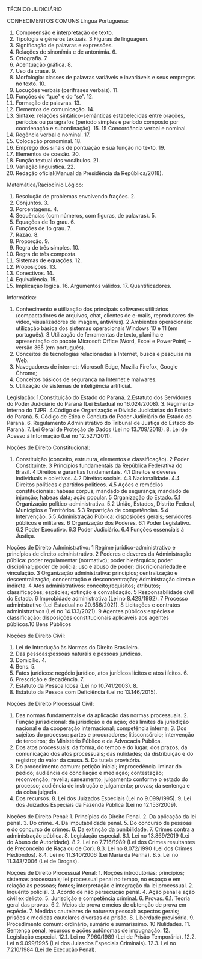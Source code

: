 TÉCNICO JUDICIÁRIO

CONHECIMENTOS COMUNS
Língua Portuguesa: 
1. Compreensão e interpretação de texto.
2. Tipologia e gêneros textuais.
3.Figuras de linguagem.
4. Significação de palavras e expressões. 
5. Relações de sinonímia e de antonímia. 6.
6. Ortografia. 7.
7. Acentuação gráfica. 8.
8. Uso da crase. 9.
9. Morfologia: classes de palavras variáveis e invariáveis e seus empregos no texto. 10.
10.  Locuções verbais (perífrases verbais). 11.
11.  Funções do “que” e do “se”. 12.
12.  Formação de palavras. 13.
13.  Elementos de comunicação. 14.
14.  Sintaxe: relações sintático-semânticas estabelecidas entre orações, períodos ou parágrafos (período
simples e período composto por coordenação e subordinação). 15.
15 Concordância verbal e nominal.
16. Regência verbal e nominal. 17.
17. Colocação pronominal. 18.
18. Emprego dos sinais de pontuação e sua função no texto. 19.
19. Elementos de coesão. 20.
20. Função textual dos vocábulos. 21.
21. Variação linguística. 22.
22. Redação oficial(Manual da Presidência da República/2018).

Matemática/Raciocínio Lógico: 
1. Resolução de problemas envolvendo frações. 2.
2. Conjuntos. 3.
3. Porcentagens. 4.
4. Sequências (com números, com figuras, de palavras). 5.
5. Equações de 1o grau. 6.
6. Funções de 1o grau. 7.
7. Razão. 8.
8. Proporção. 9.
9. Regra de três simples. 10.
10. Regra de três composta.
11. Sistemas de equações. 12.
12. Proposições. 13.
13. Conectivos. 14.
14. Equivalência. 15.
15. Implicação lógica. 16. Argumentos válidos. 17. Quantificadores.

Informática: 
1. Conhecimento e utilização dos principais softwares utilitários (compactadores de
arquivos, chat, clientes de e-mails, reprodutores de vídeo, visualizadores de imagem, antivírus).
2.Ambientes operacionais: utilização básica dos sistemas operacionais Windows 10 e 11 (em
português).
3.Utilização de ferramentas de texto, planilha e apresentação do pacote Microsoft
Office (Word, Excel e PowerPoint) – versão 365 (em português).
4. Conceitos de tecnologias
relacionadas à Internet, busca e pesquisa na Web.
5. Navegadores de internet: Microsoft Edge,
Mozilla Firefox, Google Chrome;
6. Conceitos básicos de segurança na Internet e malwares.
7. Utilização de sistemas de inteligência artificial.

Legislação: 
1.Constituição do Estado do Paraná. 2.Estatuto dos Servidores do Poder Judiciário do
Paraná (Lei Estadual no 16.024/2008). 3. Regimento Interno do TJPR. 4.Código de Organização e
Divisão Judiciárias do Estado do Paraná. 5. Código de Ética e Conduta do Poder Judiciário do
Estado do Paraná. 6. Regulamento Administrativo do Tribunal de Justiça do Estado do Paraná. 7.
Lei Geral de Proteção de Dados (Lei no 13.709/2018). 8. Lei de Acesso à Informação (Lei no
12.527/2011).

Noções de Direito Constitucional: 
1. Constituição (conceito, estrutura, elementos e
classificação). 2 Poder Constituinte. 3 Princípios fundamentais da República Federativa do Brasil.
4 Direitos e garantias fundamentais. 4.1 Direitos e deveres individuais e coletivos. 4.2 Direitos
sociais. 4.3 Nacionalidade. 4.4 Direitos políticos e partidos políticos. 4.5 Ações e remédios
constitucionais: habeas corpus; mandado de segurança; mandado de injunção; habeas data; ação
popular. 5 Organização do Estado. 5.1 Organização político-administrativa. 5.2 União, Estados,
Distrito Federal, Municípios e Territórios. 5.3 Repartição de competências. 5.4 Intervenção. 5.5
Administração Pública: disposições gerais; servidores públicos e militares. 6 Organização dos
Poderes. 6.1 Poder Legislativo. 6.2 Poder Executivo. 6.3 Poder Judiciário. 6.4 Funções essenciais
à Justiça.

Noções de Direito Administrativo: 
1 Regime jurídico-administrativo e princípios de direito
administrativo. 
2 Poderes e deveres da Administração pública: poder regulamentar (normativo);
poder hierárquico; poder disciplinar; poder de polícia; uso e abuso de poder; discricionariedade e
vinculação. 
3 Organização administrativa: princípios; centralização e descentralização;
concentração e desconcentração; Administração direta e indireta. 
4 Atos administrativos: conceito;requisitos; atributos; classificações; espécies; extinção e convalidação. 
5 Responsabilidade civil do Estado. 
6 Improbidade administrativa (Lei no 8.429/1992). 
7 Processo administrativo (Lei Estadual no 20.656/2021). 
8 Licitações e contratos administrativos (Lei no 14.133/2021). 
9 Agentes públicos:espécies e classificação; disposições constitucionais aplicáveis aos agentes públicos.10 Bens
Públicos

Noções de Direito Civil: 
1. Lei de Introdução às Normas do Direito Brasileiro.
2. Das pessoas:pessoas naturais e pessoas jurídicas.
3. Domicílio. 4.
4. Bens. 5.
5. Fatos jurídicos: negócio jurídico, atos jurídicos lícitos e atos ilícitos. 6.
6. Prescrição e decadência. 7.
7. Estatuto da Pessoa Idosa (Lei no 10.741/2003). 8.
8. Estatuto da Pessoa com Deficiência (Lei no 13.146/2015).

Noções de Direito Processual Civil: 
1. Das normas fundamentais e da aplicação das normas
processuais. 2. Função jurisdicional: da jurisdição e da ação; dos limites da jurisdição nacional e
da cooperação internacional; competência interna; 3. Dos sujeitos do processo: partes e
procuradores; litisconsórcio; intervenção de terceiros; do Ministério Público e da Advocacia Pública.
4. Dos atos processuais: da forma, do tempo e do lugar; dos prazos; da comunicação dos atos
processuais; das nulidades; da distribuição e do registro; do valor da causa. 5. Da tutela provisória.
6. Do procedimento comum: petição inicial; improcedência liminar do pedido; audiência de
conciliação e mediação; contestação; reconvenção; revelia; saneamento; julgamento conforme o
estado do processo; audiência de instrução e julgamento; provas; da sentença e da coisa julgada.
7. Dos recursos. 8. Lei dos Juizados Especiais (Lei no 9.099/1995). 9. Lei dos Juizados Especiais
da Fazenda Pública (Lei no 12.153/2009).

Noções de Direito Penal: 1. Princípios do Direito Penal. 2. Da aplicação da lei penal. 3. Do crime.
4. Da imputabilidade penal. 5. Do concurso de pessoas e do concurso de crimes. 6. Da extinção da
punibilidade. 7. Crimes contra a administração pública. 8. Legislação especial. 8.1. Lei no
13.869/2019 (Lei do Abuso de Autoridade). 8.2. Lei no 7.716/1989 (Lei dos Crimes resultantes de
Preconceito de Raça ou de Cor). 8.3. Lei no 8.072/1990 (Lei dos Crimes Hediondos). 8.4. Lei no
11.340/2006 (Lei Maria da Penha). 8.5. Lei no 11.343/2006 (Lei de Drogas).

Noções de Direito Processual Penal: 1. Noções introdutórias: princípios; sistemas processuais;
lei processual penal no tempo, no espaço e em relação às pessoas; fontes; interpretação e
integração da lei processual. 2. Inquérito policial. 3. Acordo de não persecução penal. 4. Ação penal
e ação civil ex delicto. 5. Jurisdição e competência criminal. 6. Provas. 6.1. Teoria geral das provas.
6.2. Meios de prova e meios de obtenção de prova em espécie. 7. Medidas cautelares de natureza
pessoal: aspectos gerais; prisões e medidas cautelares diversas da prisão. 8. Liberdade provisória.
9. Procedimento comum: ordinário, sumário e sumaríssimo. 10 Nulidades. 11. Sentença penal,
recursos e ações autônomas de impugnação. 12. Legislação especial. 12.1. Lei no 7.960/1989 (Lei
de Prisão Temporária). 12.2. Lei n 9.099/1995 (Lei dos Juizados Especiais Criminais). 12.3. Lei no
7.210/1984 (Lei de Execução Penal).
